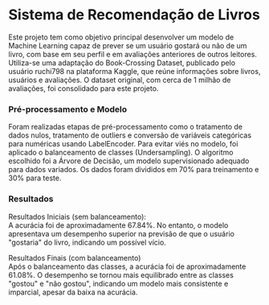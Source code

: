 <h1>Sistema de Recomendação de Livros</h1>
Este projeto tem como objetivo principal desenvolver um modelo de Machine Learning capaz de prever se um usuário gostará ou não de um livro, com base em seu perfil e em avaliações anteriores de outros leitores. 
<br> Utiliza-se uma adaptação do Book-Crossing Dataset, publicado pelo usuário ruchi798 na plataforma Kaggle, que reúne informações sobre livros, usuários e avaliações. O dataset original, com cerca de 1 milhão de avaliações, foi consolidado para este projeto. 

<h3>Pré-processamento e Modelo</h3>
Foram realizadas etapas de pré-processamento como o tratamento de dados nulos, tratamento de outliers e conversão de variáveis categóricas para numéricas usando LabelEncoder. Para evitar viés no modelo, foi aplicado o balanceamento de classes (Undersampling). 
O algoritmo escolhido foi a Árvore de Decisão, um modelo supervisionado adequado para dados variados. Os dados foram divididos em 70% para treinamento e 30% para teste. 

<h3>Resultados</h3>
Resultados Iniciais (sem balanceamento):
<br>A acurácia foi de aproximadamente 67.84%. No entanto, o modelo apresentava um desempenho superior na previsão de que o usuário "gostaria" do livro, indicando um possível vício. 

Resultados Finais (com balanceamento)
<br>Após o balanceamento das classes, a acurácia foi de aproximadamente 61.08%. O desempenho se tornou mais equilibrado entre as classes "gostou" e "não gostou", indicando um modelo mais consistente e imparcial, apesar da baixa na acurácia. 
